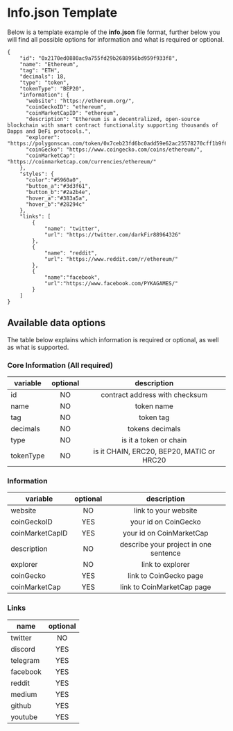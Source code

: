 # Info.json Template

Below is a template example of the **info.json** file format, further below you will find all possible options for information and what is required or optional.

```
{
    "id": "0x2170ed0880ac9a755fd29b2688956bd959f933f8",
    "name": "Ethereum",
    "tag": "ETH",
    "decimals": 18,
    "type": "token",
    "tokenType": "BEP20",
    "information": {
      "website": "https://ethereum.org/",
      "coinGeckoID": "ethereum",
      "coinMarketCapID": "ethereum",
      "description": "Ethereum is a decentralized, open-source blockchain with smart contract functionality supporting thousands of Dapps and DeFi protocols.",
      "explorer": "https://polygonscan.com/token/0x7ceb23fd6bc0add59e62ac25578270cff1b9f619",
      "coinGecko": "https://www.coingecko.com/coins/ethereum/",
      "coinMarketCap": "https://coinmarketcap.com/currencies/ethereum/"
    },
    "styles": {
      "color":"#5960a0",
      "button_a":"#3d3f61",
      "button_b":"#2a2b4e",
      "hover_a":"#383a5a",
      "hover_b":"#28294c"
    },
    "links": [
        {
            "name": "twitter",
            "url": "https://twitter.com/darkFir88964326"
        },
        {
            "name": "reddit",
            "url": "https://www.reddit.com/r/ethereum/"
        },
        {
            "name":"facebook",
            "url":"https://www.facebook.com/PYKAGAMES/"
        }
    ]
}
```

## Available data options

The table below explains which information is required or optional, as well as what is supported.

### Core Information (All required)

| variable      | optional      | description                    | 
| ------------- |:-------------:|:------------------------------:|
| id            | NO            | contract address with checksum |
| name          | NO            | token name                     |
| tag           | NO            | token tag                      |
| decimals      | NO            | tokens decimals                |
| type          | NO            | is it a token or chain         |
| tokenType     | NO            | is it CHAIN, ERC20, BEP20, MATIC or HRC20    |

### Information

| variable          | optional       | description                      | 
| -------------     |:--------------:|:--------------------------------:|
| website           | NO             | link to your website             |
| coinGeckoID       | YES            | your id on CoinGecko             | 
| coinMarketCapID   | YES            | your id on CoinMarketCap         |
| description       | NO             | describe your project in one sentence  |
| explorer          | NO             | link to explorer |
| coinGecko         | YES            | link to CoinGecko page |
| coinMarketCap     | YES            | link to CoinMarketCap page |

### Links

| name          | optional      | 
| ------------- |:-------------:|
| twitter       | NO            |
| discord       | YES           |
| telegram      | YES           |
| facebook      | YES           |
| reddit        | YES           |
| medium        | YES           |
| github        | YES           |
| youtube       | YES           |
